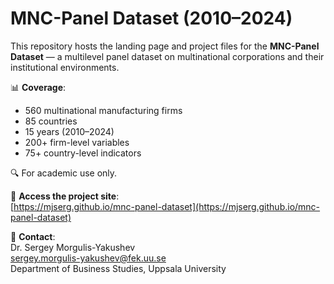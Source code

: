 # MNC-Panel Dataset (2010–2024)

This repository hosts the landing page and project files for the **MNC-Panel Dataset** — a multilevel panel dataset on multinational corporations and their institutional environments.

📊 **Coverage**:  
- 560 multinational manufacturing firms  
- 85 countries  
- 15 years (2010–2024)  
- 200+ firm-level variables  
- 75+ country-level indicators  

🔍 For academic use only.

🔗 **Access the project site**:  
[https://mjserg.github.io/mnc-panel-dataset](https://mjserg.github.io/mnc-panel-dataset)

📧 **Contact**:  
Dr. Sergey Morgulis-Yakushev  
sergey.morgulis-yakushev@fek.uu.se  
Department of Business Studies, Uppsala University
